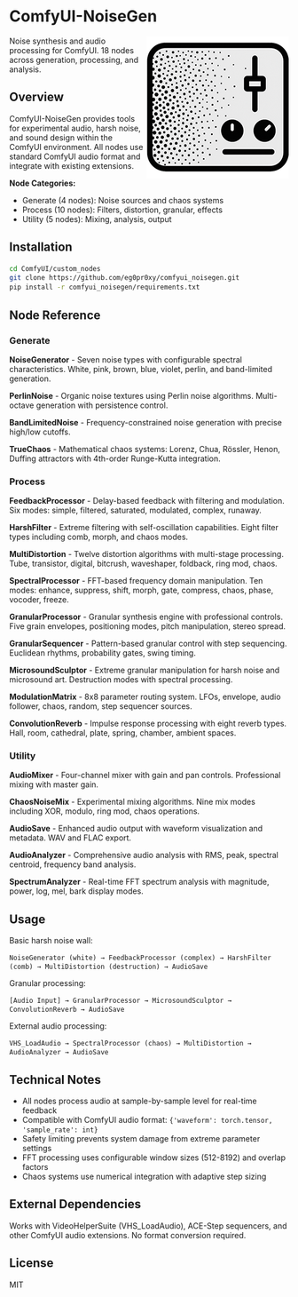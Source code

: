 # ComfyUI-NoiseGen

<img src="noisegen_logo_hq.png" alt="NoiseGen Logo" width="256" height="256" align="right" style="image-rendering: crisp-edges;"/>

Noise synthesis and audio processing for ComfyUI. 18 nodes across generation, processing, and analysis.

## Overview

ComfyUI-NoiseGen provides tools for experimental audio, harsh noise, and sound design within the ComfyUI environment. All nodes use standard ComfyUI audio format and integrate with existing extensions.

**Node Categories:**
- Generate (4 nodes): Noise sources and chaos systems
- Process (10 nodes): Filters, distortion, granular, effects
- Utility (5 nodes): Mixing, analysis, output

## Installation

```bash
cd ComfyUI/custom_nodes
git clone https://github.com/eg0pr0xy/comfyui_noisegen.git
pip install -r comfyui_noisegen/requirements.txt
```

## Node Reference

### Generate

**NoiseGenerator** - Seven noise types with configurable spectral characteristics. White, pink, brown, blue, violet, perlin, and band-limited generation.

**PerlinNoise** - Organic noise textures using Perlin noise algorithms. Multi-octave generation with persistence control.

**BandLimitedNoise** - Frequency-constrained noise generation with precise high/low cutoffs.

**TrueChaos** - Mathematical chaos systems: Lorenz, Chua, Rössler, Henon, Duffing attractors with 4th-order Runge-Kutta integration.

### Process

**FeedbackProcessor** - Delay-based feedback with filtering and modulation. Six modes: simple, filtered, saturated, modulated, complex, runaway.

**HarshFilter** - Extreme filtering with self-oscillation capabilities. Eight filter types including comb, morph, and chaos modes.

**MultiDistortion** - Twelve distortion algorithms with multi-stage processing. Tube, transistor, digital, bitcrush, waveshaper, foldback, ring mod, chaos.

**SpectralProcessor** - FFT-based frequency domain manipulation. Ten modes: enhance, suppress, shift, morph, gate, compress, chaos, phase, vocoder, freeze.

**GranularProcessor** - Granular synthesis engine with professional controls. Five grain envelopes, positioning modes, pitch manipulation, stereo spread.

**GranularSequencer** - Pattern-based granular control with step sequencing. Euclidean rhythms, probability gates, swing timing.

**MicrosoundSculptor** - Extreme granular manipulation for harsh noise and microsound art. Destruction modes with spectral processing.

**ModulationMatrix** - 8x8 parameter routing system. LFOs, envelope, audio follower, chaos, random, step sequencer sources.

**ConvolutionReverb** - Impulse response processing with eight reverb types. Hall, room, cathedral, plate, spring, chamber, ambient spaces.

### Utility

**AudioMixer** - Four-channel mixer with gain and pan controls. Professional mixing with master gain.

**ChaosNoiseMix** - Experimental mixing algorithms. Nine mix modes including XOR, modulo, ring mod, chaos operations.

**AudioSave** - Enhanced audio output with waveform visualization and metadata. WAV and FLAC export.

**AudioAnalyzer** - Comprehensive audio analysis with RMS, peak, spectral centroid, frequency band analysis.

**SpectrumAnalyzer** - Real-time FFT spectrum analysis with magnitude, power, log, mel, bark display modes.

## Usage

Basic harsh noise wall:
```
NoiseGenerator (white) → FeedbackProcessor (complex) → HarshFilter (comb) → MultiDistortion (destruction) → AudioSave
```

Granular processing:
```
[Audio Input] → GranularProcessor → MicrosoundSculptor → ConvolutionReverb → AudioSave
```

External audio processing:
```
VHS_LoadAudio → SpectralProcessor (chaos) → MultiDistortion → AudioAnalyzer → AudioSave
```

## Technical Notes

- All nodes process audio at sample-by-sample level for real-time feedback
- Compatible with ComfyUI audio format: `{'waveform': torch.tensor, 'sample_rate': int}`
- Safety limiting prevents system damage from extreme parameter settings
- FFT processing uses configurable window sizes (512-8192) and overlap factors
- Chaos systems use numerical integration with adaptive step sizing

## External Dependencies

Works with VideoHelperSuite (VHS_LoadAudio), ACE-Step sequencers, and other ComfyUI audio extensions. No format conversion required.

## License

MIT 